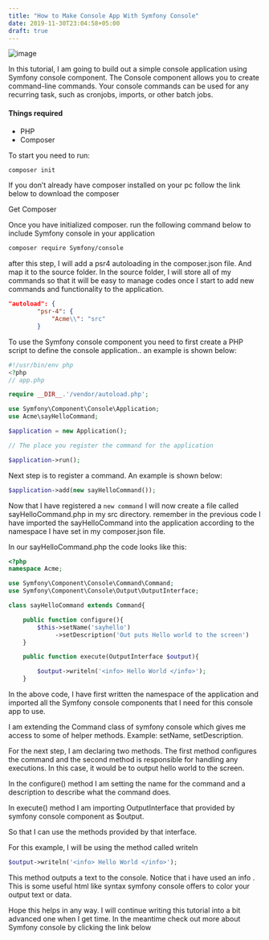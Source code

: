 ```yaml
---
title: "How to Make Console App With Symfony Console"
date: 2019-11-30T23:04:58+05:00
draft: true
---
```

![image](https://boring-dragon.sgp1.digitaloceanspaces.com/images/2cCwy.png)

In this tutorial, I am going to build out a simple console application using Symfony console component. The Console component allows you to create command-line commands. Your console commands can be used for any recurring task, such as cronjobs, imports, or other batch jobs.



#### Things required

 - PHP
 - Composer


To start you need to run:

```bash
composer init
```
If you don’t already have composer installed on your pc follow the link below to download the composer

Get Composer

Once you have initialized composer. run the following command below to include Symfony console in your application

```bash
composer require Symfony/console
```
after this step, I will add a psr4 autoloading in the composer.json file. And map it to the source folder. In the source folder, I will store all of my commands so that it will be easy to manage codes once I start to add new commands and functionality to the application.
```json
"autoload": {
        "psr-4": {
            "Acme\\": "src"
        }
```
To use the Symfony console component you need to first create a PHP script to define the console application.. an example is shown below:

```php
#!/usr/bin/env php
<?php
// app.php

require __DIR__.'/vendor/autoload.php';

use Symfony\Component\Console\Application;
use Acme\sayHelloCommand;

$application = new Application();

// The place you register the command for the application

$application->run();
```

Next step is to register a command. An example is shown below:

```php
$application->add(new sayHelloCommand());
```

Now that I have registered a `new command` I will now create a file called sayHelloCommand.php in my src directory. remember in the previous code I have imported the sayHelloCommand into the application according to the namespace I have set in my composer.json file.

In our sayHelloCommand.php the code looks like this:
```php
<?php
namespace Acme;

use Symfony\Component\Console\Command\Command;
use Symfony\Component\Console\Output\OutputInterface;

class sayHelloCommand extends Command{

    public function configure(){
        $this->setName('sayhello')
             ->setDescription('Out puts Hello world to the screen')
    }

    public function execute(OutputInterface $output){

        $output->writeln('<info> Hello World </info>');
    }

```

In the above code, I have first written the namespace of the application and imported all the Symfony console components that I need for this console app to use.

I am extending the Command class of symfony console which gives me access to some of helper methods. Example: setName, setDescription.

For the next step, I am declaring two methods. The first method configures the command and the second method is responsible for handling any executions. In this case, it would be to output hello world to the screen.

In the configure() method I am setting the name for the command and a description to describe what the command does.

In execute() method I am importing OutputInterface that provided by symfony console component as $output.

So that I can use the methods provided by that interface.

For this example, I will be using the method called writeln

```php
$output->writeln('<info> Hello World </info>');
```

This method outputs a text to the console. Notice that i have used an info . This is some useful html like syntax symfony console offers to color your output text or data.

Hope this helps in any way. I will continue writing this tutorial into a bit advanced one when I get time. In the meantime check out more about Symfony console by clicking the link below
